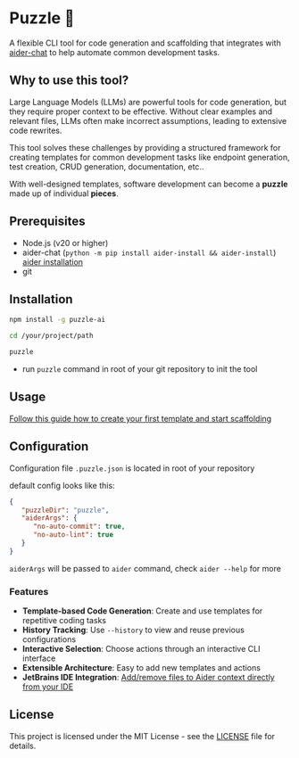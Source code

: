 # Puzzle 🧩

A flexible CLI tool for code generation and scaffolding that integrates with [aider-chat](https://aider.chat) to help automate common development tasks.

## Why to use this tool?

Large Language Models (LLMs) are powerful tools for code generation, but they require proper context to be effective. Without clear examples and relevant files, LLMs often make incorrect assumptions, leading to extensive code rewrites. 

This tool solves these challenges by providing a structured framework for creating templates for common development tasks like endpoint generation, test creation, CRUD generation, documentation, etc..


With well-designed templates, software development can become a **puzzle** made up of individual **pieces**.

## Prerequisites

- Node.js (v20 or higher)
- aider-chat (`python -m pip install aider-install && aider-install`) [aider installation](https://aider.chat/docs/install.html)
- git

## Installation
   
```bash
npm install -g puzzle-ai

cd /your/project/path

puzzle
```

- run `puzzle` command in root of your git repository to init the tool

## Usage

[Follow this guide how to create your first template and start scaffolding](USAGE.md)

## Configuration

Configuration file `.puzzle.json` is located in root of your repository

default config looks like this:

```json
{
   "puzzleDir": "puzzle",
   "aiderArgs": {
      "no-auto-commit": true,
      "no-auto-lint": true
   }
}
```

`aiderArgs` will be passed to `aider` command, check `aider --help` for more

### Features

- **Template-based Code Generation**: Create and use templates for repetitive coding tasks
- **History Tracking**: Use `--history` to view and reuse previous configurations
- **Interactive Selection**: Choose actions through an interactive CLI interface
- **Extensible Architecture**: Easy to add new templates and actions
- **JetBrains IDE Integration**: [Add/remove files to Aider context directly from your IDE](JETBRAINS_INTEGRATION.md)

## License

This project is licensed under the MIT License - see the [LICENSE](LICENSE.md) file for details.
